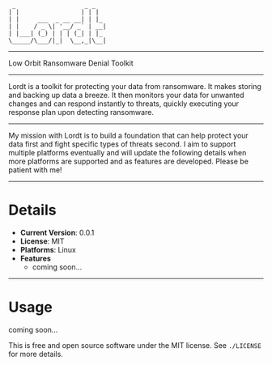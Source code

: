 ```
 _                   _ _   
| |                 | | |  
| |     ___  _ __ __| | |_
| |    / _ \| '__/ _` | __|
| |___| (_) | | | (_| | |_
\_____/\___/|_|  \__,_|\__|
```

---

Low Orbit Ransomware Denial Toolkit

---

Lordt is a toolkit for protecting your data from ransomware. It makes storing and backing up data a breeze. It then monitors your data for unwanted changes and can respond instantly to threats, quickly executing your response plan upon detecting ransomware.

---

My mission with Lordt is to build a foundation that can help protect your data first and fight specific types of threats second. I aim to support multiple platforms eventually and will update the following details when more platforms are supported and as features are developed. Please be patient with me!

---

# Details

* **Current Version**: 0.0.1
* **License**: MIT
* **Platforms**: Linux
* **Features**
  * coming soon...

---

# Usage

coming soon...

This is free and open source software under the MIT license. See `./LICENSE` for more details.
